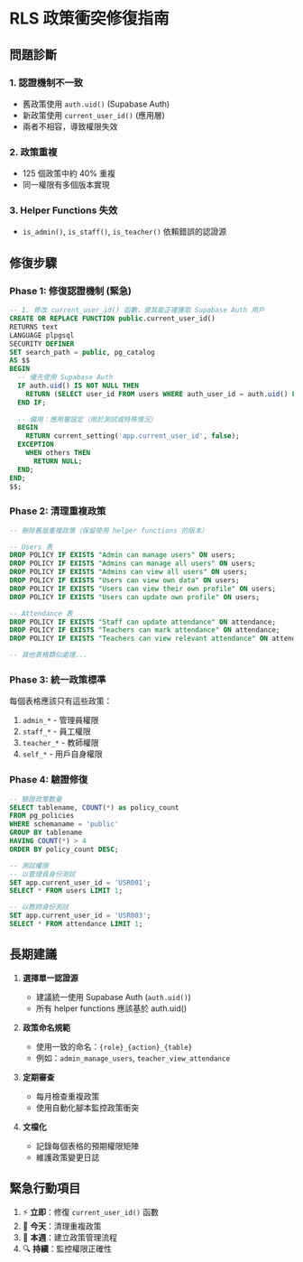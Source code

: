 # RLS 政策衝突修復指南

## 問題診斷

### 1. 認證機制不一致
- 舊政策使用 `auth.uid()` (Supabase Auth)
- 新政策使用 `current_user_id()` (應用層)
- 兩者不相容，導致權限失效

### 2. 政策重複
- 125 個政策中約 40% 重複
- 同一權限有多個版本實現

### 3. Helper Functions 失效
- `is_admin()`, `is_staff()`, `is_teacher()` 依賴錯誤的認證源

## 修復步驟

### Phase 1: 修復認證機制 (緊急)

```sql
-- 1. 修改 current_user_id() 函數，使其能正確獲取 Supabase Auth 用戶
CREATE OR REPLACE FUNCTION public.current_user_id()
RETURNS text
LANGUAGE plpgsql
SECURITY DEFINER
SET search_path = public, pg_catalog
AS $$
BEGIN
  -- 優先使用 Supabase Auth
  IF auth.uid() IS NOT NULL THEN
    RETURN (SELECT user_id FROM users WHERE auth_user_id = auth.uid() LIMIT 1);
  END IF;
  
  -- 備用：應用層設定（用於測試或特殊情況）
  BEGIN
    RETURN current_setting('app.current_user_id', false);
  EXCEPTION
    WHEN others THEN
      RETURN NULL;
  END;
END;
$$;
```

### Phase 2: 清理重複政策

```sql
-- 刪除舊版重複政策（保留使用 helper functions 的版本）

-- Users 表
DROP POLICY IF EXISTS "Admin can manage users" ON users;
DROP POLICY IF EXISTS "Admins can manage all users" ON users;
DROP POLICY IF EXISTS "Admins can view all users" ON users;
DROP POLICY IF EXISTS "Users can view own data" ON users;
DROP POLICY IF EXISTS "Users can view their own profile" ON users;
DROP POLICY IF EXISTS "Users can update own profile" ON users;

-- Attendance 表
DROP POLICY IF EXISTS "Staff can update attendance" ON attendance;
DROP POLICY IF EXISTS "Teachers can mark attendance" ON attendance;
DROP POLICY IF EXISTS "Teachers can view relevant attendance" ON attendance;

-- 其他表格類似處理...
```

### Phase 3: 統一政策標準

每個表格應該只有這些政策：
1. `admin_*` - 管理員權限
2. `staff_*` - 員工權限
3. `teacher_*` - 教師權限
4. `self_*` - 用戶自身權限

### Phase 4: 驗證修復

```sql
-- 驗證政策數量
SELECT tablename, COUNT(*) as policy_count
FROM pg_policies
WHERE schemaname = 'public'
GROUP BY tablename
HAVING COUNT(*) > 4
ORDER BY policy_count DESC;

-- 測試權限
-- 以管理員身份測試
SET app.current_user_id = 'USR001';
SELECT * FROM users LIMIT 1;

-- 以教師身份測試
SET app.current_user_id = 'USR003';
SELECT * FROM attendance LIMIT 1;
```

## 長期建議

1. **選擇單一認證源**
   - 建議統一使用 Supabase Auth (`auth.uid()`)
   - 所有 helper functions 應該基於 auth.uid()

2. **政策命名規範**
   - 使用一致的命名：`{role}_{action}_{table}`
   - 例如：`admin_manage_users`, `teacher_view_attendance`

3. **定期審查**
   - 每月檢查重複政策
   - 使用自動化腳本監控政策衝突

4. **文檔化**
   - 記錄每個表格的預期權限矩陣
   - 維護政策變更日誌

## 緊急行動項目

1. ⚡ **立即**：修復 `current_user_id()` 函數
2. 🔧 **今天**：清理重複政策
3. 📝 **本週**：建立政策管理流程
4. 🔍 **持續**：監控權限正確性